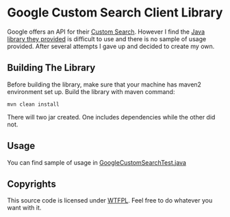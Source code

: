 # Google Custom Search Client Library

Google offers an API for their [Custom Search][1]. However I find the [Java library they provided][2] is difficult to use and there is no sample of usage provided. After several attempts I gave up and decided to create my own.


## Building The Library

Before building the library, make sure that your machine has maven2 environment set up. Build the library with maven command:

	mvn clean install

There will two jar created. One includes dependencies while the other did not.


## Usage

You can find sample of usage in [GoogleCustomSearchTest.java][4]


## Copyrights

This source code is licensed under [WTFPL][3]. Feel free to do whatever you want with it.

[1]: http://www.google.com/cse/
[2]: https://developers.google.com/custom-search/v1/libraries
[3]: http://sam.zoy.org/wtfpl/
[4]: https://bitbucket.org/rashidi/google-custom-search-client/src/690263008b11d7f3cb073fd0f307cba01c87345f/src/test/java/my/zin/rashidi/google/GoogleCustomSearchTest.java?at=master
